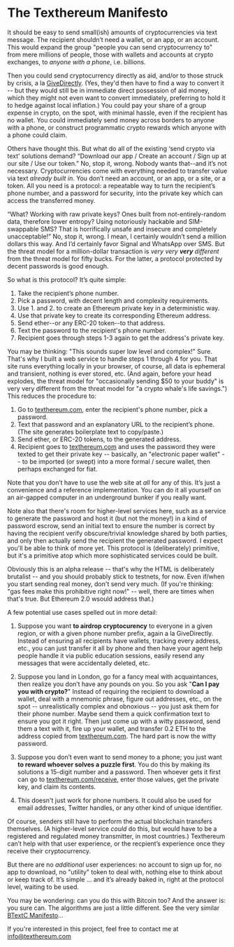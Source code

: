 The Texthereum Manifesto
========================

It should be easy to send small(ish) amounts of cryptocurrencies via text message.
The recipient shouldn’t need a wallet, or an app, or an account. This would expand
the group "people you can send cryptocurrency to" from mere millions of
people, those with wallets and accounts at crypto exchanges, to _anyone with a
phone_, i.e. billions.

Then you could send cryptocurrency directly as aid, and/or to those struck by
crisis, a la [GiveDirectly](https://www.givedirectly.org/). (Yes, they'd then
have to find a way to convert it -- but they would still be in immediate
direct possession of aid money, which they might not even want to convert
immediately, preferring to hold it to hedge against local inflation.) You could
pay your share of a group expense in crypto, on the spot, with minimal hassle,
even if the recipient has no wallet. You could immediately send money across
borders to anyone with a phone, or construct programmatic crypto rewards which
anyone with a phone could claim. 

Others have thought this. But what do all of the existing ‘send crypto via text’
solutions demand? “Download our app / Create an account / Sign up at our site /
Use our token.” No, stop it, wrong. Nobody wants that--and it’s not necessary.
Cryptocurrencies come with everything needed to transfer value via text
_already built in_. You don’t need an account, or an app, or a site, or a token.
All you need is a protocol: a repeatable way to turn the recipient’s phone
number, and a password for security, into the private key which can access the
transferred money.

“What? Working with raw private keys? Ones built from not-entirely-random data,
therefore lower entropy? Using notoriously hackable and SIM-swappable SMS? That
is horrifically unsafe and insecure and completely unacceptable!” No, stop it,
wrong. I mean, I certainly wouldn’t send a million dollars this way. And I’d
certainly favor Signal and WhatsApp over SMS. But the threat model for a
million-dollar transaction is _very very **very** different_ from the threat
model for fifty bucks. For the latter, a protocol protected by decent
passwords is good enough.

So what is this protocol? It’s quite simple:
1. Take the recipient’s phone number.
2. Pick a password, with decent length and complexity requirements.
3. Use 1. and 2. to create an Ethereum private key in a deterministic way.
4. Use that private key to create its corresponding Ethereum address.
5. Send ether--or any ERC-20 token--to that address.
6. Text the password to the recipient's phone number.
7. Recipient goes through steps 1-3 again to get the address's private key.

You may be thinking: "This sounds super low level and complex!" Sure. That's
why I built a web service to handle steps 1 through 4 for you. That site
runs everything locally in your browser, of course, all data is ephemeral and
transient, nothing is ever stored, etc. (And again, before your head explodes,
the threat model for "occasionally sending $50 to your buddy" is very very
different from the threat model for "a crypto whale's life savings.") This
reduces the procedure to:
1. Go to [texthereum.com](https://texthereum.com), enter the recipient's phone
number, pick a password.
2. Text that password and an explanatory URL to the recipient’s phone.
(The site generates boilerplate text to copy/paste.)
3. Send ether, or ERC-20 tokens, to the generated address.
4. Recipient goes to [texthereum.com](https://texthereum.com/receive) and uses
the password they were texted to get their private key -- basically, an
"electronic paper wallet" -- to be imported (or swept) into a more
formal / secure wallet, then perhaps exchanged for fiat.

Note that you don’t have to use the web site at _all_ for any of this. It’s
just a convenience and a reference implementation. You can do it all yourself
on an air-gapped computer in an underground bunker if you really want.

Note also that there's room for higher-level services here, such as a service
to generate the password and host it (but not the money!) in a kind of password
escrow, send an initial text to ensure the number is correct by having the
recipient verify obscure/trivial knowledge shared by both parties, and only
then actually send the recipient the generated password. I expect you'll be
able to think of more yet. This protocol is (deliberately) primitive, but it's
a primitive atop which more sophisticated services could be built.

Obviously this is an alpha release -- that's why the HTML is deliberately
brutalist -- and you should probably stick to testnets, for now. Even if/when
you start sending real money, don't send very much. (If you're thinking: "gas
fees make this prohibitive right now!" -- well, there are times when that's
true. But Ethereum 2.0 wsould address that.)

A few potential use cases spelled out in more detail:

1. Suppose you want **to airdrop cryptocurency** to everyone in a given region,
or with a given phone number prefix, again a la GiveDirectly. Instead of
ensuring all recipients have wallets, tracking every address, etc., you can
just transfer it all by phone and then have your agent help people handle it
via public education sessions, easily resend any messages that were
accidentally deleted, etc.

2. Suppose you land in London, go for a fancy meal with acquaintances, then
realize you don’t have any pounds on you. So you ask "**Can I pay you with
crypto?**" Instead of requiring the recipient to download a wallet, deal with a
mnemonic phrase, figure out addresses, etc., on the spot -- unrealistically
complex and obnoxious -- you just ask them for their phone number. Maybe send
them a quick confirmation text to ensure you got it right. Then just come up
with a witty password, send them a text with it, fire up your wallet, and
transfer 0.2 ETH to the address copied from [texthereum.com](https://texthereum.com). The hard part is
now the witty password.

3. Suppose you don’t even want to send money to a phone; you just want **to
reward whoever solves a puzzle first**. You do this by making its solutions
a 15-digit number and a password. Then whoever gets it first can go to
[texthereum.com/receive](https://texthereum.com/receive), enter those values,
get the private key, and claim its contents.

4. This doesn't just work for phone numbers. It could also be used for email
addresses, Twitter handles, or any other kind of unique identifier.

Of course, senders still have to perform the actual blockchain transfers
themselves. (A higher-level service _could_ do this, but would have
to be a registered and regulated money transmitter, in most countries.)
Texthereum can’t help with that user experience, or the recpient’s experience
once they receive their cryptocurrency.

But there are no _additional_ user experiences: no account to sign up for,
no app to download, no "utility" token to deal with, nothing else to think
about or keep track of. It’s simple ... and it’s already baked in, right at
the protocol level, waiting to be used.

You may be wondering: can you do this with Bitcoin too? And the answer is:
you sure can. The algorithms are just a little different. See the very similar
[BTextC Manifesto](https://github.com/rezendi/texthereum/blob/main/btextc/MANIFESTO.md)...

If you're interested in this project, feel free to contact me at [info@texthereum.com](mailto:info@texthereum.com)
